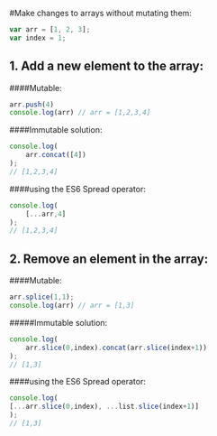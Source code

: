 #Make changes to arrays without mutating them:

``` javascript
var arr = [1, 2, 3];
var index = 1;
```
## 1. Add a new element to the array:

####Mutable:
``` javascript
arr.push(4) 
console.log(arr) // arr = [1,2,3,4]
```

####Immutable solution:
``` javascript
console.log(        
    arr.concat([4])         
); 
// [1,2,3,4]
```
####using the ES6 Spread operator:
``` javascript
console.log(
    [...arr,4]             
); 
// [1,2,3,4]
```

## 2. Remove an element in the array:

####Mutable:
``` javascript
arr.splice(1,1);
console.log(arr) // arr = [1,3]
```

#####Immutable solution:
``` javascript
console.log(       
    arr.slice(0,index).concat(arr.slice(index+1))      
); 
// [1,3]
````
####using the ES6 Spread operator:
``` javascript
console.log(       
[...arr.slice(0,index), ...list.slice(index+1)]       
); 
// [1,3]
```
